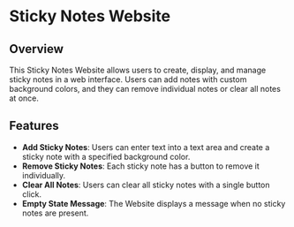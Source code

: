 # Sticky Notes Website

## Overview

This Sticky Notes Website allows users to create, display, and manage sticky notes in a web interface. Users can add notes with custom background colors, and they can remove individual notes or clear all notes at once.

## Features

- **Add Sticky Notes**: Users can enter text into a text area and create a sticky note with a specified background color.
- **Remove Sticky Notes**: Each sticky note has a button to remove it individually.
- **Clear All Notes**: Users can clear all sticky notes with a single button click.
- **Empty State Message**: The Website displays a message when no sticky notes are present.
